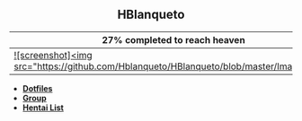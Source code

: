 
<h2 align="center">HBlanqueto</h2>
  
| 27% completed to reach heaven |
| --- |
| <a href="https://www.youtube.com/watch?reload=9&v=H3QGvXCLqDY&ab_channel=TheAluminumDragon"> ![screenshot]<img src="https://github.com/Hblanqueto/HBlanqueto/blob/master/Images/ll.gif" | 


- **[Dotfiles](https://github.com/Hblanqueto/The-Sensuals-Dotfiles)**
- **[Group](https://www.facebook.com/groups/3401196263237743)**
- **[Hentai List](https://www.youtube.com/watch?v=WQRObrOqXho)**
